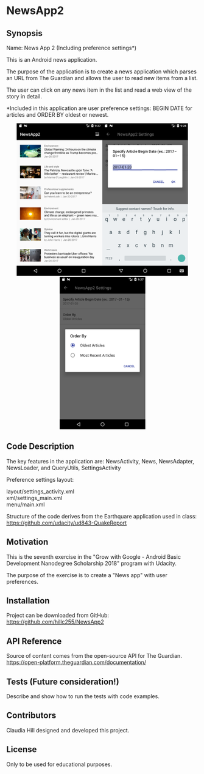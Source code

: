 # NewsApp2

## Synopsis

Name: News App 2 (Including preference settings*)

This is an Android news application.

The purpose of the application is to create a news application which parses an URL from The Guardian and allows the user to read
new items from a list. 

The user can click on any news item in the list and read a web view of the story in detail. 
 
 *Included in this application are user preference settings: BEGIN DATE for articles and ORDER BY oldest or newest.

<p align="center">
 <kbd><img width="225" height="399" src="readme_assets/NewsApp2a.png"></kbd><kbd><img width="225" height="399" src="readme_assets/NewsApp2b.png"></kbd><kbd><img width="225" height="399" src="readme_assets/NewsApp2c.png"></kbd>
</p>

## Code Description

The key features in the application are:  NewsActivity, News, NewsAdapter, NewsLoader, and QueryUtils, SettingsActivity

Preference settings layout:  

layout/settings_activity.xml</br>
xml/settings_main.xml</br>
menu/main.xml</br>

Structure of the code derives from the Earthquare application used in class:
https://github.com/udacity/ud843-QuakeReport


## Motivation

This is the seventh exercise in the "Grow with Google - Android Basic Development Nanodegree Scholarship 2018" program with Udacity.

The purpose of the exercise is to create a "News app" with user preferences.

## Installation

Project can be downloaded from GitHub:  https://github.com/hillc255/NewsApp2

## API Reference

Source of content comes from the open-source API for The Guardian. 
https://open-platform.theguardian.com/documentation/

## Tests (Future consideration!)

Describe and show how to run the tests with code examples.

## Contributors

Claudia Hill designed and developed this project.

## License

Only to be used for educational purposes.
